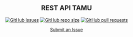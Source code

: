<h2 align="center"> REST API TAMU </h2>

<p align="center">
    <a href="https://github.com/navyvoyager/rest-api-tamu/issues"><img src="https://img.shields.io/github/issues/navyvoyager/rest-api-tamu" alt="GitHub issues"></a>
    <a href="https://github.com/navyvoyager/rest-api-tamu"><img alt="GitHub repo size" src="https://img.shields.io/github/repo-size/navyvoyager/rest-api-tamu"></a>
    <a href="https://github.com/navyvoyager/rest-api-tamu/pulls"><img alt="GitHub pull requests" src="https://img.shields.io/github/issues-pr/navyvoyager/rest-api-tamu"></a>
</p>

<p align="center">
  <a href="https://github.com/rnavyvoyager/rest-api-tamu/issues/new">Submit an Issue</a>
  <br>
</p>
